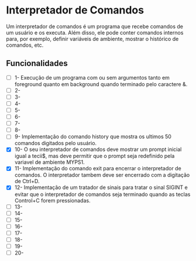 # Interpretador de Comandos
Um interpretador de comandos é um programa que recebe comandos de um usuário e os executa. Além disso, ele pode conter comandos internos para, por exemplo, definir variáveis de ambiente, mostrar o histórico de comandos, etc.

## Funcionalidades

- [ ] 1- Execução de um programa com ou sem argumentos tanto em foreground quanto em background quando terminado pelo caractere &.
- [ ] 2-
- [ ] 3-
- [ ] 4-
- [ ] 5-
- [ ] 6-
- [ ] 7-
- [ ] 8-
- [ ] 9- Implementação do comando history que mostra os ultimos 50 comandos digitados pelo usuário.
- [x] 10- O seu interpretador de comandos deve mostrar um prompt inicial igual a tecii$, mas deve permitir que o prompt seja redefinido pela variavel de ambiente MYPS1.
- [x] 11- Implementação do comando exit para encerrar o interpretador de comandos. O interpretador tambem deve ser encerrado com a digitação de Ctrl+D.
- [x] 12- Implementação de um tratador de sinais para tratar o sinal SIGINT e evitar que o interpretador de comandos seja terminado quando as teclas Control+C forem pressionadas.
- [ ] 13-
- [ ] 14-
- [ ] 15-
- [ ] 16-
- [ ] 17-
- [ ] 18-
- [ ] 19-
- [ ] 20-
